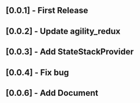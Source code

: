 ## [0.0.1] - First Release

## [0.0.2] - Update agility_redux

## [0.0.3] - Add StateStackProvider

## [0.0.4] - Fix bug

## [0.0.6] - Add Document